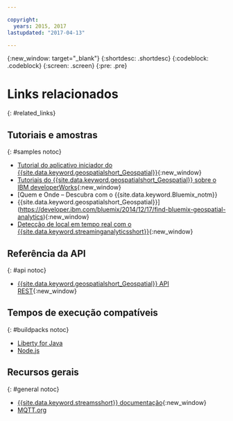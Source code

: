 ```yaml
---

copyright:
  years: 2015, 2017
lastupdated: "2017-04-13"

---
```


<!-- Attribute definitions -->
{:new_window: target="_blank"}
{:shortdesc: .shortdesc}
{:codeblock: .codeblock}
{:screen: .screen}
{:pre: .pre}

# Links relacionados
{: #related_links}

## Tutoriais e amostras
{: #samples notoc}

* [Tutorial do aplicativo iniciador do {{site.data.keyword.geospatialshort_Geospatial}}](https://www.ibm.com/developerworks/library/mo-monitordevices-app/index.html){:new_window}
* [Tutoriais do {{site.data.keyword.geospatialshort_Geospatial}} sobre o IBM developerWorks](http://www.ibm.com/developerworks/topics/geospatial%20analytics%20service){:new_window}
* [Quem e Onde – Descubra com o {{site.data.keyword.Bluemix_notm}}
* {{site.data.keyword.geospatialshort_Geospatial}}](https://developer.ibm.com/bluemix/2014/12/17/find-bluemix-geospatial-analytics){:new_window}
* [Detecção de local em tempo real com o {{site.data.keyword.streaminganalyticsshort}}](https://developer.ibm.com/bluemix/2016/05/27/real-time-hangout-detection/){:new_window}


## Referência da API
{: #api notoc}

* [{{site.data.keyword.geospatialshort_Geospatial}} API REST](https://console.ng.bluemix.net/apidocs/246){:new_window}

## Tempos de execução compatíveis
{: #buildpacks notoc}

* [Liberty for Java](/docs/runtimes/liberty/index.html#liberty)
* [Node.js](/docs/runtimes/nodejs/index.html#nodejs)

## Recursos gerais

{: #general notoc}
* [{{site.data.keyword.streamsshort}} documentação](http://www.ibm.com/support/knowledgecenter/SSCRJU_4.2.1/com.ibm.streams.welcome.doc/doc/kc-homepage.html){:new_window}
* [MQTT.org](http://mqtt.org/)
